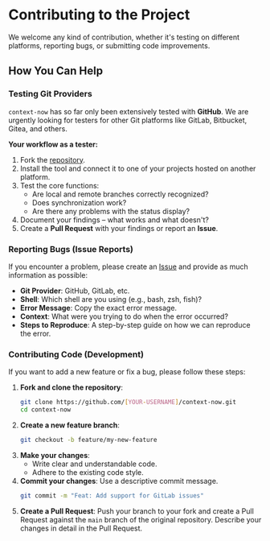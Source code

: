 # Contributing to the Project

We welcome any kind of contribution, whether it's testing on different platforms, reporting bugs, or submitting code improvements.

## How You Can Help

### Testing Git Providers
`context-now` has so far only been extensively tested with **GitHub**. We are urgently looking for testers for other Git platforms like GitLab, Bitbucket, Gitea, and others.

**Your workflow as a tester:**
1.  Fork the [repository](https://github.com/GaboCapo/context-now).
2.  Install the tool and connect it to one of your projects hosted on another platform.
3.  Test the core functions:
    -   Are local and remote branches correctly recognized?
    -   Does synchronization work?
    -   Are there any problems with the status display?
4.  Document your findings – what works and what doesn't?
5.  Create a **Pull Request** with your findings or report an **Issue**.

### Reporting Bugs (Issue Reports)
If you encounter a problem, please create an [Issue](https://github.com/GaboCapo/context-now/issues) and provide as much information as possible:
- **Git Provider**: GitHub, GitLab, etc.
- **Shell**: Which shell are you using (e.g., bash, zsh, fish)?
- **Error Message**: Copy the exact error message.
- **Context**: What were you trying to do when the error occurred?
- **Steps to Reproduce**: A step-by-step guide on how we can reproduce the error.

### Contributing Code (Development)
If you want to add a new feature or fix a bug, please follow these steps:

1.  **Fork and clone the repository**:
    ```bash
    git clone https://github.com/[YOUR-USERNAME]/context-now.git
    cd context-now
    ```
2.  **Create a new feature branch**:
    ```bash
    git checkout -b feature/my-new-feature
    ```
3.  **Make your changes**:
    -   Write clear and understandable code.
    -   Adhere to the existing code style.
4.  **Commit your changes**:
    Use a descriptive commit message.
    ```bash
    git commit -m "Feat: Add support for GitLab issues"
    ```
5.  **Create a Pull Request**:
    Push your branch to your fork and create a Pull Request against the `main` branch of the original repository. Describe your changes in detail in the Pull Request.

